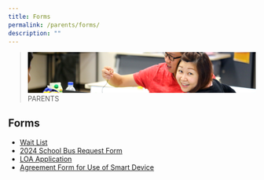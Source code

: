 ```yaml
---
title: Forms
permalink: /parents/forms/
description: ""
---
```

>![](/images/Parents/parent.jpg)
>PARENTS


## Forms
*   [Wait List](https://go.gov.sg/wapswaitlistform)
*   [2024 School Bus Request Form](/files/waps%20school%20bus%20request%20form%20for%202024.pdf)
*   [LOA Application](https://go.gov.sg/loawaterwaypri)
*   [Agreement Form for Use of Smart Device](/files/Forms/Agreement%20Form%20for%20Use%20of%20Smart%20Device.pdf)